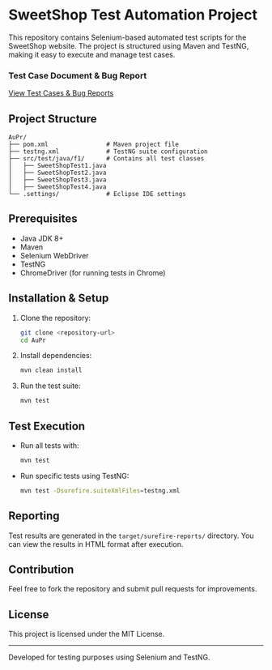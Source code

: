 # SweetShop Test Automation Project

This repository contains Selenium-based automated test scripts for the SweetShop website. The project is structured using Maven and TestNG, making it easy to execute and manage test cases.

### Test Case Document & Bug Report  
[View Test Cases & Bug Reports](https://docs.google.com/spreadsheets/d/1RZ52fhg-d1qjp52hBYxP2B77zmJKBND2iSqip77iotM/edit?usp=sharing)

## Project Structure
```
AuPr/
├── pom.xml                # Maven project file
├── testng.xml             # TestNG suite configuration
├── src/test/java/f1/      # Contains all test classes
│   ├── SweetShopTest1.java
│   ├── SweetShopTest2.java
│   ├── SweetShopTest3.java
│   ├── SweetShopTest4.java
└── .settings/             # Eclipse IDE settings
```

## Prerequisites
- Java JDK 8+
- Maven
- Selenium WebDriver
- TestNG
- ChromeDriver (for running tests in Chrome)

## Installation & Setup
1. Clone the repository:
   ```sh
   git clone <repository-url>
   cd AuPr
   ```
2. Install dependencies:
   ```sh
   mvn clean install
   ```
3. Run the test suite:
   ```sh
   mvn test
   ```

## Test Execution
- Run all tests with:
  ```sh
  mvn test
  ```
- Run specific tests using TestNG:
  ```sh
  mvn test -Dsurefire.suiteXmlFiles=testng.xml
  ```

## Reporting
Test results are generated in the `target/surefire-reports/` directory. You can view the results in HTML format after execution.

## Contribution
Feel free to fork the repository and submit pull requests for improvements.

## License
This project is licensed under the MIT License.

---

Developed for testing purposes using Selenium and TestNG.

